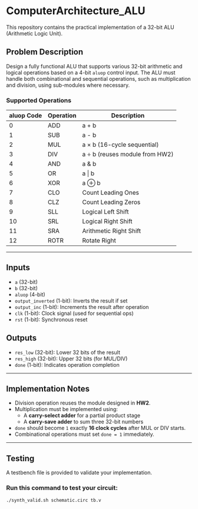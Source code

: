 # ComputerArchitecture_ALU

This repository contains the practical implementation of a 32-bit ALU (Arithmetic Logic Unit).

## Problem Description

Design a fully functional ALU that supports various 32-bit arithmetic and logical operations based on a 4-bit `aluop` control input. The ALU must handle both combinational and sequential operations, such as multiplication and division, using sub-modules where necessary.

### Supported Operations

| aluop Code | Operation | Description                      |
|------------|-----------|----------------------------------|
| 0          | ADD       | a + b                            |
| 1          | SUB       | a - b                            |
| 2          | MUL       | a × b (16-cycle sequential)      |
| 3          | DIV       | a ÷ b (reuses module from HW2)   |
| 4          | AND       | a & b                            |
| 5          | OR        | a \| b                           |
| 6          | XOR       | a ⊕ b                            |
| 7          | CLO       | Count Leading Ones               |
| 8          | CLZ       | Count Leading Zeros              |
| 9          | SLL       | Logical Left Shift               |
| 10         | SRL       | Logical Right Shift              |
| 11         | SRA       | Arithmetic Right Shift           |
| 12         | ROTR      | Rotate Right                     |

---

## Inputs

- `a` (32-bit)
- `b` (32-bit)
- `aluop` (4-bit)
- `output_inverted` (1-bit): Inverts the result if set
- `output_inc` (1-bit): Increments the result after operation
- `clk` (1-bit): Clock signal (used for sequential ops)
- `rst` (1-bit): Synchronous reset

## Outputs

- `res_low` (32-bit): Lower 32 bits of the result
- `res_high` (32-bit): Upper 32 bits (for MUL/DIV)
- `done` (1-bit): Indicates operation completion

---

## Implementation Notes

- Division operation reuses the module designed in **HW2**.
- Multiplication must be implemented using:
  - A **carry-select adder** for a partial product stage
  - A **carry-save adder** to sum three 32-bit numbers
- `done` should become `1` exactly **16 clock cycles** after MUL or DIV starts.
- Combinational operations must set `done = 1` immediately.

---

## Testing

A testbench file is provided to validate your implementation.

### Run this command to test your circuit:

```bash
./synth_valid.sh schematic.circ tb.v
